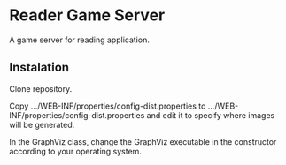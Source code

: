 # Reader Game Server

A game server for reading application.

## Instalation

Clone repository.

Copy .../WEB-INF/properties/config-dist.properties to .../WEB-INF/properties/config-dist.properties and edit it to specify where images will be generated.

In the GraphViz class, change the GraphViz executable in the constructor according to your operating system.
